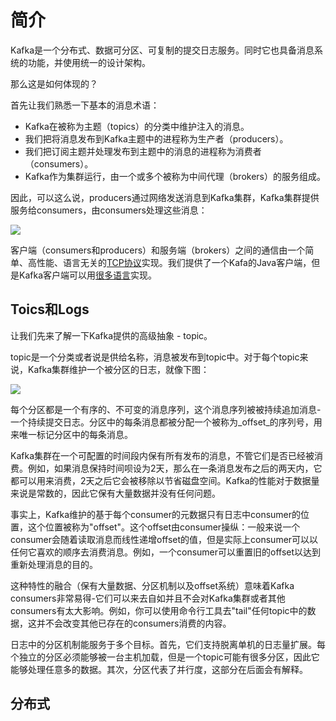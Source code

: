 # 简介
Kafka是一个分布式、数据可分区、可复制的提交日志服务。同时它也具备消息系统的功能，并使用统一的设计架构。

那么这是如何体现的？

首先让我们熟悉一下基本的消息术语：

* Kafka在被称为主题（topics）的分类中维护注入的消息。
* 我们把将消息发布到Kafka主题中的进程称为生产者（producers）。
* 我们把订阅主题并处理发布到主题中的消息的进程称为消费者（consumers）。
* Kafka作为集群运行，由一个或多个被称为中间代理（brokers）的服务组成。

因此，可以这么说，producers通过网络发送消息到Kafka集群，Kafka集群提供服务给consumers，由consumers处理这些消息：

 ![](http://kafka.apache.org/images/producer_consumer.png)

客户端（consumers和producers）和服务端（brokers）之间的通信由一个简单、高性能、语言无关的[TCP协议](https://kafka.apache.org/protocol.html)实现。我们提供了一个Kafa的Java客户端，但是Kafka客户端可以用[很多语言](https://cwiki.apache.org/confluence/display/KAFKA/Clients)实现。

## Toics和Logs
让我们先来了解一下Kafka提供的高级抽象 - topic。

topic是一个分类或者说是供给名称，消息被发布到topic中。对于每个topic来说，Kafka集群维护一个被分区的日志，就像下图：


![](http://kafka.apache.org/images/log_anatomy.png)

每个分区都是一个有序的、不可变的消息序列，这个消息序列被被持续追加消息-一个持续提交日志。分区中的每条消息都被分配一个被称为_offset_的序列号，用来唯一标记分区中的每条消息。

Kafka集群在一个可配置的时间段内保有所有发布的消息，不管它们是否已经被消费。例如，如果消息保持时间呗设为2天，那么在一条消息发布之后的两天内，它都可以用来消费，2天之后它会被移除以节省磁盘空间。Kafka的性能对于数据量来说是常数的，因此它保有大量数据并没有任何问题。

事实上，Kafka维护的基于每个consumer的元数据只有日志中consumer的位置，这个位置被称为"offset"。这个offset由consumer操纵：一般来说一个consumer会随着读取消息而线性递增offset的值，但是实际上consumer可以以任何它喜欢的顺序去消费消息。例如，一个consumer可以重置旧的offset以达到重新处理消息的目的。

这种特性的融合（保有大量数据、分区机制以及offset系统）意味着Kafka consumers非常易得-它们可以来去自如并且不会对Kafka集群或者其他consumers有太大影响。例如，你可以使用命令行工具去"tail"任何topic中的数据，这并不会改变其他已存在的consumers消费的内容。

日志中的分区机制能服务于多个目标。首先，它们支持脱离单机的日志量扩展。每个独立的分区必须能够被一台主机加载，但是一个topic可能有很多分区，因此它能够处理任意多的数据。其次，分区代表了并行度，这部分在后面会有解释。

## 分布式


